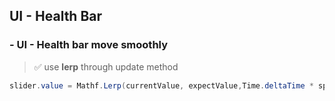 ## UI - Health Bar


### - **UI -  Health bar move smoothly**
> ✅ use **lerp** through update method
```cs
slider.value = Mathf.Lerp(currentValue, expectValue,Time.deltaTime * speed)
  ```
